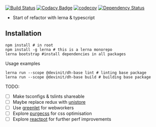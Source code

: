[![Build Status](https://travis-ci.org/devinit/datahub.svg?branch=master)](https://travis-ci.org/devinit/datahub)
[![Codacy Badge](https://api.codacy.com/project/badge/Grade/73e243adf7f946208ae9bc8f892ed618)](https://www.codacy.com/app/epicallan/datahub?utm_source=github.com&amp;utm_medium=referral&amp;utm_content=devinit/datahub&amp;utm_campaign=Badge_Grade)
[![codecov](https://codecov.io/gh/devinit/datahub/branch/master/graph/badge.svg)](https://codecov.io/gh/devinit/datahub)
[![Dependency Status](https://gemnasium.com/badges/github.com/devinit/datahub.svg)](https://gemnasium.com/github.com/devinit/datahub)


- Start of refactor with lerna & typescript

Installation
-------------

```
npm install # in root
npm install -g lerna # this is a lerna monorepo
lerna bootstrap #install dependencies in all packages

```

Usage examples

```
lerna run --scope @devinit/dh-base lint # linting base package
lerna run --scope @devinit/dh-base build # building base package
```

TODO:

- [ ] Make tsconfigs & tslints shareable
- [ ] Maybe replace redux with [unistore](https://github.com/developit/unistore)
- [ ] Use [greenlet](https://github.com/developit/greenlet) for webworkers
- [ ] Explore [purgecss](https://github.com/FullHuman/purgecss) for css optimisation
- [ ] Explore [reactpot](https://github.com/reactopt/reactopt) for further perf improvements